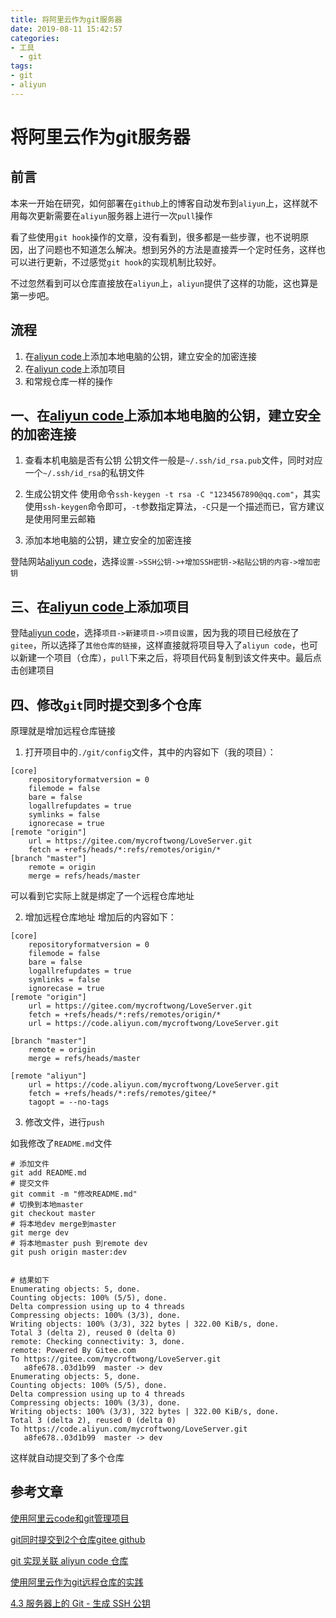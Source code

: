 ```yaml
---
title: 将阿里云作为git服务器
date: 2019-08-11 15:42:57
categories: 
- 工具
  - git
tags:
- git
- aliyun
---
```


# 将阿里云作为git服务器

## 前言
本来一开始在研究，如何部署在`github`上的博客自动发布到`aliyun`上，这样就不用每次更新需要在`aliyun`服务器上进行一次`pull`操作

看了些使用`git hook`操作的文章，没有看到，很多都是一些步骤，也不说明原因，出了问题也不知道怎么解决。想到另外的方法是直接弄一个定时任务，这样也可以进行更新，不过感觉`git hook`的实现机制比较好。

不过忽然看到可以仓库直接放在`aliyun`上，`aliyun`提供了这样的功能，这也算是第一步吧。

## 流程

1. 在[aliyun code](https://code.aliyun.com)上添加本地电脑的公钥，建立安全的加密连接
2. 在[aliyun code](https://code.aliyun.com)上添加项目
3. 和常规仓库一样的操作

## 一、在[aliyun code](https://code.aliyun.com)上添加本地电脑的公钥，建立安全的加密连接

1. 查看本机电脑是否有公钥
公钥文件一般是`~/.ssh/id_rsa.pub`文件，同时对应一个`~/.ssh/id_rsa`的私钥文件

2. 生成公钥文件
使用命令`ssh-keygen -t rsa -C "1234567890@qq.com"`，其实使用`ssh-keygen`命令即可，`-t`参数指定算法，`-C`只是一个描述而已，官方建议是使用阿里云邮箱

3. 添加本地电脑的公钥，建立安全的加密连接

登陆网站[aliyun code](https://code.aliyun.com/)，选择`设置->SSH公钥->+增加SSH密钥->粘贴公钥的内容->增加密钥`

## 三、在[aliyun code](https://code.aliyun.com)上添加项目

登陆[aliyun code](https://code.aliyun.com)，选择`项目->新建项目->项目设置`，因为我的项目已经放在了`gitee`，所以选择了`其他仓库的链接`，这样直接就将项目导入了`aliyun code`，也可以新建一个项目（仓库），`pull`下来之后，将项目代码复制到该文件夹中。最后点击创建项目

## 四、修改`git`同时提交到多个仓库

原理就是增加远程仓库链接

1. 打开项目中的`./git/config`文件，其中的内容如下（我的项目）：
```config
[core]
	repositoryformatversion = 0
	filemode = false
	bare = false
	logallrefupdates = true
	symlinks = false
	ignorecase = true
[remote "origin"]
	url = https://gitee.com/mycroftwong/LoveServer.git
	fetch = +refs/heads/*:refs/remotes/origin/*
[branch "master"]
	remote = origin
	merge = refs/heads/master
```

可以看到它实际上就是绑定了一个远程仓库地址

2. 增加远程仓库地址
增加后的内容如下：
```config
[core]
	repositoryformatversion = 0
	filemode = false
	bare = false
	logallrefupdates = true
	symlinks = false
	ignorecase = true
[remote "origin"]
	url = https://gitee.com/mycroftwong/LoveServer.git
	fetch = +refs/heads/*:refs/remotes/origin/*
	url = https://code.aliyun.com/mycroftwong/LoveServer.git

[branch "master"]
	remote = origin
	merge = refs/heads/master
	
[remote "aliyun"]
    url = https://code.aliyun.com/mycroftwong/LoveServer.git
    fetch = +refs/heads/*:refs/remotes/gitee/*
    tagopt = --no-tags
```

3. 修改文件，进行`push`

如我修改了`README.md`文件
```git
# 添加文件
git add README.md
# 提交文件
git commit -m "修改README.md"
# 切换到本地master
git checkout master
# 将本地dev merge到master
git merge dev
# 将本地master push 到remote dev
git push origin master:dev


# 结果如下
Enumerating objects: 5, done.
Counting objects: 100% (5/5), done.
Delta compression using up to 4 threads
Compressing objects: 100% (3/3), done.
Writing objects: 100% (3/3), 322 bytes | 322.00 KiB/s, done.
Total 3 (delta 2), reused 0 (delta 0)
remote: Checking connectivity: 3, done.
remote: Powered By Gitee.com
To https://gitee.com/mycroftwong/LoveServer.git
   a8fe678..03d1b99  master -> dev
Enumerating objects: 5, done.
Counting objects: 100% (5/5), done.
Delta compression using up to 4 threads
Compressing objects: 100% (3/3), done.
Writing objects: 100% (3/3), 322 bytes | 322.00 KiB/s, done.
Total 3 (delta 2), reused 0 (delta 0)
To https://code.aliyun.com/mycroftwong/LoveServer.git
   a8fe678..03d1b99  master -> dev
```

这样就自动提交到了多个仓库


## 参考文章
[使用阿里云code和git管理项目](https://blog.csdn.net/dark00800/article/details/54571859)

[git同时提交到2个仓库gitee github](https://blog.csdn.net/qq_34874784/article/details/89811192)

[git 实现关联 aliyun code 仓库](https://blog.csdn.net/woshidd0/article/details/81253913)

[使用阿里云作为git远程仓库的实践](https://blog.csdn.net/m0_37606574/article/details/80004680)

[4.3 服务器上的 Git - 生成 SSH 公钥](https://git-scm.com/book/zh/v2/%E6%9C%8D%E5%8A%A1%E5%99%A8%E4%B8%8A%E7%9A%84-Git-%E7%94%9F%E6%88%90-SSH-%E5%85%AC%E9%92%A5)

